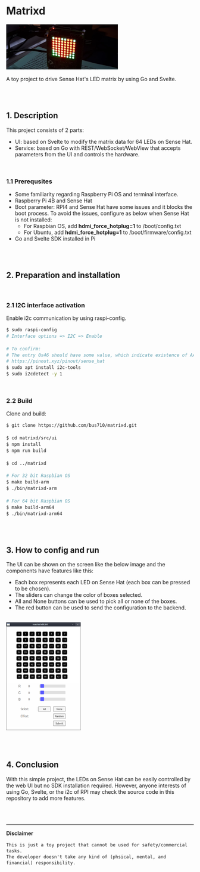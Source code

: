 # Matrixd

<img src="assets/heart.png" width="300">

A toy project to drive Sense Hat's LED matrix by using Go and Svelte. 

<br/><br/>

## 1. Description

This project consists of 2 parts:
- UI: based on Svelte to modify the matrix data for 64 LEDs on Sense Hat.
- Service: based on Go with REST/WebSocket/WebView that accepts parameters from the UI and controls the hardware.

<br/>

### 1.1 Prerequsites

- Some familiarity regarding Raspberry Pi OS and terminal interface.
- Raspberry Pi 4B and Sense Hat
- Boot parameter: RPI4 and Sense Hat have some issues and it blocks the boot process. To avoid the issues, configure as below when Sense Hat is not installed:
     - For Raspbian OS, add **hdmi_force_hotplug=1** to /boot/config.txt
     - For Ubuntu, add **hdmi_force_hotplug=1** to /boot/firmware/config.txt
- Go and Svelte SDK installed in Pi

<br/><br/>

## 2. Preparation and installation

<br/>

### 2.1 I2C interface activation

Enable i2c communication by using raspi-config.

```sh
$ sudo raspi-config
# Interface options => I2C => Enable

# To confirm:
# The entry 0x46 should have some value, which indicate existence of AATINY MCU
# https://pinout.xyz/pinout/sense_hat
$ sudo apt install i2c-tools
$ sudo i2cdetect -y 1 
```

<br/>

### 2.2 Build

Clone and build:
```sh
$ git clone https://github.com/bus710/matrixd.git

$ cd matrixd/src/ui
$ npm install
$ npm run build

$ cd ../matrixd

# For 32 bit Raspbian OS
$ make build-arm 
$ ./bin/matrixd-arm

# For 64 bit Raspbian OS
$ make build-arm64
$ ./bin/matrixd-arm64
```

<br/><br/>

## 3. How to config and run

The UI can be shown on the screen like the below image and the components have features like this:
- Each box represents each LED on Sense Hat (each box can be pressed to be chosen).
- The sliders can change the color of boxes selected.
- All and None buttons can be used to pick all or none of the boxes.
- The red button can be used to send the configuration to the backend. 

<br/>

<img src="assets/ui_example.png" width="200">

<br/><br/>

## 4. Conclusion

With this simple project, the LEDs on Sense Hat can be easily controlled by the web UI but no SDK installation required. However, anyone interests of using Go, Svelte, or the i2c of RPI may check the source code in this repository to add more features. 

<br/><br/>

----

**Disclaimer**

```
This is just a toy project that cannot be used for safety/commercial tasks.   
The developer doesn't take any kind of (phsical, mental, and financial) responsibility. 
```
